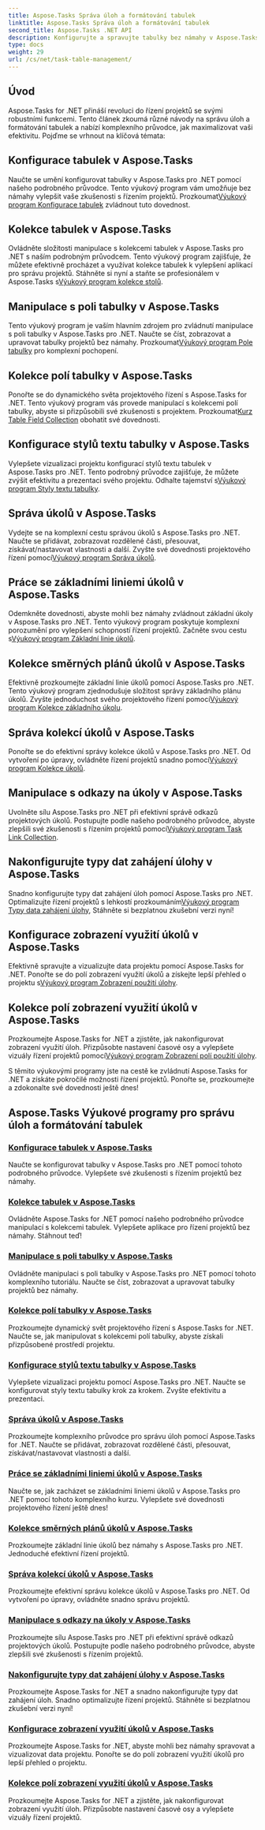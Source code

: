 ```yaml
---
title: Aspose.Tasks Správa úloh a formátování tabulek
linktitle: Aspose.Tasks Správa úloh a formátování tabulek
second_title: Aspose.Tasks .NET API
description: Konfigurujte a spravujte tabulky bez námahy v Aspose.Tasks pro .NET pomocí podrobných výukových programů. Zvyšte efektivitu projektového řízení a prezentační dovednosti.
type: docs
weight: 29
url: /cs/net/task-table-management/
---
```

## Úvod

Aspose.Tasks for .NET přináší revoluci do řízení projektů se svými robustními funkcemi. Tento článek zkoumá různé návody na správu úloh a formátování tabulek a nabízí komplexního průvodce, jak maximalizovat vaši efektivitu. Pojďme se vrhnout na klíčová témata:

## Konfigurace tabulek v Aspose.Tasks

Naučte se umění konfigurovat tabulky v Aspose.Tasks pro .NET pomocí našeho podrobného průvodce. Tento výukový program vám umožňuje bez námahy vylepšit vaše zkušenosti s řízením projektů. Prozkoumat[Výukový program Konfigurace tabulek](./configuring-tables/) zvládnout tuto dovednost.

## Kolekce tabulek v Aspose.Tasks

 Ovládněte složitosti manipulace s kolekcemi tabulek v Aspose.Tasks pro .NET s naším podrobným průvodcem. Tento výukový program zajišťuje, že můžete efektivně procházet a využívat kolekce tabulek k vylepšení aplikací pro správu projektů. Stáhněte si nyní a staňte se profesionálem v Aspose.Tasks s[Výukový program kolekce stolů](./table-collection/).

## Manipulace s poli tabulky v Aspose.Tasks

 Tento výukový program je vaším hlavním zdrojem pro zvládnutí manipulace s poli tabulky v Aspose.Tasks pro .NET. Naučte se číst, zobrazovat a upravovat tabulky projektů bez námahy. Prozkoumat[Výukový program Pole tabulky](./table-fields/) pro komplexní pochopení.

## Kolekce polí tabulky v Aspose.Tasks

Ponořte se do dynamického světa projektového řízení s Aspose.Tasks for .NET. Tento výukový program vás provede manipulací s kolekcemi polí tabulky, abyste si přizpůsobili své zkušenosti s projektem. Prozkoumat[Kurz Table Field Collection](./table-field-collection/) obohatit své dovednosti.

## Konfigurace stylů textu tabulky v Aspose.Tasks

 Vylepšete vizualizaci projektu konfigurací stylů textu tabulek v Aspose.Tasks pro .NET. Tento podrobný průvodce zajišťuje, že můžete zvýšit efektivitu a prezentaci svého projektu. Odhalte tajemství s[Výukový program Styly textu tabulky](./table-text-styles/).

## Správa úkolů v Aspose.Tasks

 Vydejte se na komplexní cestu správou úkolů s Aspose.Tasks pro .NET. Naučte se přidávat, zobrazovat rozdělené části, přesouvat, získávat/nastavovat vlastnosti a další. Zvyšte své dovednosti projektového řízení pomocí[Výukový program Správa úkolů](./managing-tasks/).

## Práce se základními liniemi úkolů v Aspose.Tasks

Odemkněte dovednosti, abyste mohli bez námahy zvládnout základní úkoly v Aspose.Tasks pro .NET. Tento výukový program poskytuje komplexní porozumění pro vylepšení schopností řízení projektů. Začněte svou cestu s[Výukový program Základní linie úkolů](./task-baselines/).

## Kolekce směrných plánů úkolů v Aspose.Tasks

 Efektivně prozkoumejte základní linie úkolů pomocí Aspose.Tasks pro .NET. Tento výukový program zjednodušuje složitost správy základního plánu úkolů. Zvyšte jednoduchost svého projektového řízení pomocí[Výukový program Kolekce základního úkolu](./task-baseline-collection/).

## Správa kolekcí úkolů v Aspose.Tasks

 Ponořte se do efektivní správy kolekce úkolů v Aspose.Tasks pro .NET. Od vytvoření po úpravy, ovládněte řízení projektů snadno pomocí[Výukový program Kolekce úkolů](./task-collection/).

## Manipulace s odkazy na úkoly v Aspose.Tasks

 Uvolněte sílu Aspose.Tasks pro .NET při efektivní správě odkazů projektových úkolů. Postupujte podle našeho podrobného průvodce, abyste zlepšili své zkušenosti s řízením projektů pomocí[Výukový program Task Link Collection](./task-link-collection/).

## Nakonfigurujte typy dat zahájení úlohy v Aspose.Tasks

 Snadno konfigurujte typy dat zahájení úloh pomocí Aspose.Tasks pro .NET. Optimalizujte řízení projektů s lehkostí prozkoumáním[Výukový program Typy data zahájení úlohy](./task-start-date-types/), Stáhněte si bezplatnou zkušební verzi nyní!

## Konfigurace zobrazení využití úkolů v Aspose.Tasks

 Efektivně spravujte a vizualizujte data projektu pomocí Aspose.Tasks for .NET. Ponořte se do polí zobrazení využití úkolů a získejte lepší přehled o projektu s[Výukový program Zobrazení použití úlohy](./task-usage-views/).

## Kolekce polí zobrazení využití úkolů v Aspose.Tasks

 Prozkoumejte Aspose.Tasks for .NET a zjistěte, jak nakonfigurovat zobrazení využití úloh. Přizpůsobte nastavení časové osy a vylepšete vizuály řízení projektů pomocí[Výukový program Zobrazení polí použití úlohy](./task-usage-view-fields/).

S těmito výukovými programy jste na cestě ke zvládnutí Aspose.Tasks for .NET a získáte pokročilé možnosti řízení projektů. Ponořte se, prozkoumejte a zdokonalte své dovednosti ještě dnes!
## Aspose.Tasks Výukové programy pro správu úloh a formátování tabulek
### [Konfigurace tabulek v Aspose.Tasks](./configuring-tables/)
Naučte se konfigurovat tabulky v Aspose.Tasks pro .NET pomocí tohoto podrobného průvodce. Vylepšete své zkušenosti s řízením projektů bez námahy.
### [Kolekce tabulek v Aspose.Tasks](./table-collection/)
Ovládněte Aspose.Tasks for .NET pomocí našeho podrobného průvodce manipulací s kolekcemi tabulek. Vylepšete aplikace pro řízení projektů bez námahy. Stáhnout teď!
### [Manipulace s poli tabulky v Aspose.Tasks](./table-fields/)
Ovládněte manipulaci s poli tabulky v Aspose.Tasks pro .NET pomocí tohoto komplexního tutoriálu. Naučte se číst, zobrazovat a upravovat tabulky projektů bez námahy.
### [Kolekce polí tabulky v Aspose.Tasks](./table-field-collection/)
Prozkoumejte dynamický svět projektového řízení s Aspose.Tasks for .NET. Naučte se, jak manipulovat s kolekcemi polí tabulky, abyste získali přizpůsobené prostředí projektu.
### [Konfigurace stylů textu tabulky v Aspose.Tasks](./table-text-styles/)
Vylepšete vizualizaci projektu pomocí Aspose.Tasks pro .NET. Naučte se konfigurovat styly textu tabulky krok za krokem. Zvyšte efektivitu a prezentaci.
### [Správa úkolů v Aspose.Tasks](./managing-tasks/)
Prozkoumejte komplexního průvodce pro správu úloh pomocí Aspose.Tasks for .NET. Naučte se přidávat, zobrazovat rozdělené části, přesouvat, získávat/nastavovat vlastnosti a další.
### [Práce se základními liniemi úkolů v Aspose.Tasks](./task-baselines/)
Naučte se, jak zacházet se základními liniemi úkolů v Aspose.Tasks pro .NET pomocí tohoto komplexního kurzu. Vylepšete své dovednosti projektového řízení ještě dnes!
### [Kolekce směrných plánů úkolů v Aspose.Tasks](./task-baseline-collection/)
Prozkoumejte základní linie úkolů bez námahy s Aspose.Tasks pro .NET. Jednoduché efektivní řízení projektů.
### [Správa kolekcí úkolů v Aspose.Tasks](./task-collection/)
Prozkoumejte efektivní správu kolekce úkolů v Aspose.Tasks pro .NET. Od vytvoření po úpravy, ovládněte snadno správu projektů.
### [Manipulace s odkazy na úkoly v Aspose.Tasks](./task-link-collection/)
Prozkoumejte sílu Aspose.Tasks pro .NET při efektivní správě odkazů projektových úkolů. Postupujte podle našeho podrobného průvodce, abyste zlepšili své zkušenosti s řízením projektů.
### [Nakonfigurujte typy dat zahájení úlohy v Aspose.Tasks](./task-start-date-types/)
Prozkoumejte Aspose.Tasks for .NET a snadno nakonfigurujte typy dat zahájení úloh. Snadno optimalizujte řízení projektů. Stáhněte si bezplatnou zkušební verzi nyní!
### [Konfigurace zobrazení využití úkolů v Aspose.Tasks](./task-usage-views/)
Prozkoumejte Aspose.Tasks for .NET, abyste mohli bez námahy spravovat a vizualizovat data projektu. Ponořte se do polí zobrazení využití úkolů pro lepší přehled o projektu.
### [Kolekce polí zobrazení využití úkolů v Aspose.Tasks](./task-usage-view-fields/)
Prozkoumejte Aspose.Tasks for .NET a zjistěte, jak nakonfigurovat zobrazení využití úloh. Přizpůsobte nastavení časové osy a vylepšete vizuály řízení projektů.